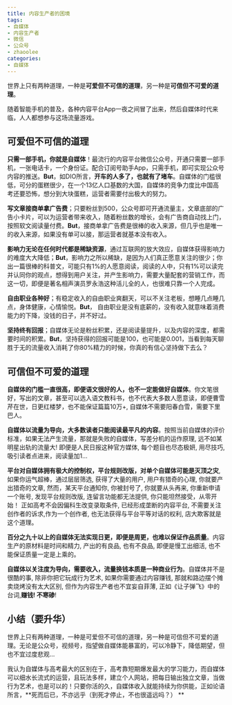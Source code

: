 ```yaml
---
title: 内容生产者的困境
tags: 
- 自媒体
- 内容生产者
- 微信
- 公众号
- zhaoolee
categories:
- 自媒体
---
```



世界上只有两种道理，一种是**可爱但不可信的道理**，另一种是**可信但不可爱的道理**。

随着智能手机的普及，各种内容平台App一夜之间冒了出来，然后自媒体时代来临，人人都想参与这场流量游戏。

## 可爱但不可信的道理

**只需一部手机，你就是自媒体**！最流行的内容平台微信公众号，开通只需要一部手机，一张电话卡，一个身份证。配合订阅号助手App，只需手机，即可实现公众号内容的推送。**But**，如DIO所言，**开车的人多了，也就有了堵车**。自媒体的门槛很低，可分的蛋糕很少，在一个13亿人口基数的大国，自媒体的竞争力度比中国高考还要恐怖，想分到大块蛋糕，运营者需要付出极大的努力。

**写文章接商单拿广告费**；只要粉丝到500，公众号即可开通流量主，文章底部的广告小卡片，可以为运营者带来收入，随着粉丝数的增长，会有广告商自动找上门，按照软文阅读量付费。**But**，接商单拿广告费是很棒的收入来源，但几乎也是唯一的收入来源，如果没有单可以接，那运营者就基本没有收入。

**影响力无论在任何时代都是稀缺资源**，通过互联网的放大效应，自媒体获得影响力的难度大大降低；**But**，影响力之所以稀缺，是因为人们真正愿意关注的很少；你出一篇很棒的科普文，可能只有1%的人愿意阅读，阅读的人中，只有1%可以读完并认同你的观点，想得到用户关注，并产生影响力，需要大量配套的营销工作，而这一切，即便是著名相声演员罗永浩这种活儿全的人，也很难只靠一个人完成。

**自由职业各种好**；有稳定收入的自由职业爽翻天，可以不关注老板，想睡几点睡几点，身体健康，心情愉悦。**But**， 自由职业是没有底薪的，没有收入就意味着消费能力的下降，没钱的日子，并不好过。

**坚持终有回报**；自媒体无论是粉丝积累，还是阅读量提升，以及内容的深度，都需要时间的积累。**But**，坚持获得的回报可能是100，也可能是0.001，当看到每天聊胜于无的流量收入消耗了你80%精力的时候，你真的有信心坚持做下去么？


## 可信但不可爱的道理

**自媒体的门槛一直很高，即便语文很好的人，也不一定能做好自媒体**。你文笔很好，写出的文章，甚至可以选入语文教科书，也不代表大多数人愿意读，即便曹雪芹在世，日更红楼梦，也不能保证篇篇10万+, 自媒体不需要阳春白雪，需要下里巴人。

**自媒体以流量为导向，大多数读者只能阅读最平凡的内容**。按照当前自媒体的评价标准，如果无法产生流量，那就是失败的自媒体，写差分机的运作原理, 远不如某明星出轨的流量大!  即便是人民日报这种官方媒体,  每个题目也尽态极妍, 用尽技巧,吸引读者点进来，阅读量加1…

**平台对自媒体拥有极大的控制权，平台规则改版，对单个自媒体可能是灭顶之灾**, 如果你运气超棒，通过层层筛选, 获得了大量的用户,  用户有猎奇的心理, 你就要产出猎奇的文章, 然而，某天平台通知你, 你被封号了, 你就要从头再来,  你重新申请一个账号, 发现平台规则改版, 连留言功能都无法提供,  你只能坦然接受，从零开始！ 正如高考不会因偏科生改变录取条件, 已经形成垄断的内容平台, 不需要关注创作者的诉求,作为一个创作者, 也无法获得与平台平等对话的权利, 店大欺客就是这个道理。

**百分之九十以上的自媒体无法实现日更，即便是周更，也难以保证作品质量**。内容生产的原材料是时间和精力, 产出的有良品, 也有不良品, 即便是慢工出细活, 也不能保证质量一定是上乘的。

**自媒体以关注度为导向，需要收入，流量换钱本质是一种商业行为**。自媒体并不是很酷的事, 除非你把它玩成行为艺术, 如果你需要通过内容赚钱, 那就和路边摆个摊卖烧烤没有太大区别, 但作为内容生产者也不宜妄自菲薄, 正如《让子弹飞》中的台词,**赚钱! 不寒碜**!


## 小结（要升华）


世界上只有两种道理，一种是可爱但不可信的道理，另一种是可信但不可爱的道理。无论是公众号，视频号，指望做自媒体能暴富的，可以冷静下，降低期望，但也不宜过度悲观…

我认为自媒体与高考最大的区别在于，高考靠短期爆发最大的学习能力，而自媒体可以细水长流式的运营，且玩法多样，建立个人网站，把每日输出独立文章，当做行为艺术，也是可以的！只要你活的久，自媒体收入就能持续为你供能，正如论语所言，**死而后已，不亦远乎（到死才停止，不也很遥远吗？） **